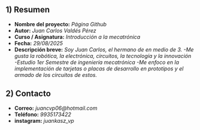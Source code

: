 ## 1) Resumen

- **Nombre del proyecto:** _Página Github_  
- **Autor:** _Juan Carlos Valdés Pérez_  
- **Curso / Asignatura:** _Introducción a la mecatrónica_  
- **Fecha:** _29/08/2025_  
- **Descripción breve:** _Soy Juan Carlos, el hermano de en medio de 3.
-Me gusta la robótica, la electrónica, circuitos, la tecnología y la innovación
-Estudio 1er Semestre de ingeniería mecatrónica 
-Me enfoco en la implementación de tarjetas o placas de desarrollo en prototipos y el armado de los circuitos de estos._

## 2) Contacto

- **Correo:** _juancvp06@hotmail.com_  
- **Teléfono:** _9935173422_  
- **instagram:** _juankasz_vp_  
